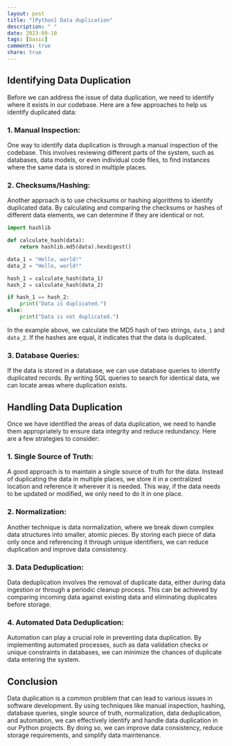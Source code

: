 ```yaml
---
layout: post
title: "[Python] Data duplication"
description: " "
date: 2023-09-10
tags: [basic]
comments: true
share: true
---
```


## Identifying Data Duplication

Before we can address the issue of data duplication, we need to identify where it exists in our codebase. Here are a few approaches to help us identify duplicated data:

### 1. Manual Inspection:

One way to identify data duplication is through a manual inspection of the codebase. This involves reviewing different parts of the system, such as databases, data models, or even individual code files, to find instances where the same data is stored in multiple places.

### 2. Checksums/Hashing:

Another approach is to use checksums or hashing algorithms to identify duplicated data. By calculating and comparing the checksums or hashes of different data elements, we can determine if they are identical or not.

```python
import hashlib

def calculate_hash(data):
    return hashlib.md5(data).hexdigest()

data_1 = "Hello, world!"
data_2 = "Hello, world!"

hash_1 = calculate_hash(data_1)
hash_2 = calculate_hash(data_2)

if hash_1 == hash_2:
    print("Data is duplicated.")
else:
    print("Data is not duplicated.")
```

In the example above, we calculate the MD5 hash of two strings, `data_1` and `data_2`. If the hashes are equal, it indicates that the data is duplicated.

### 3. Database Queries:

If the data is stored in a database, we can use database queries to identify duplicated records. By writing SQL queries to search for identical data, we can locate areas where duplication exists.

## Handling Data Duplication

Once we have identified the areas of data duplication, we need to handle them appropriately to ensure data integrity and reduce redundancy. Here are a few strategies to consider:

### 1. Single Source of Truth:

A good approach is to maintain a single source of truth for the data. Instead of duplicating the data in multiple places, we store it in a centralized location and reference it wherever it is needed. This way, if the data needs to be updated or modified, we only need to do it in one place.

### 2. Normalization:

Another technique is data normalization, where we break down complex data structures into smaller, atomic pieces. By storing each piece of data only once and referencing it through unique identifiers, we can reduce duplication and improve data consistency.

### 3. Data Deduplication:

Data deduplication involves the removal of duplicate data, either during data ingestion or through a periodic cleanup process. This can be achieved by comparing incoming data against existing data and eliminating duplicates before storage.

### 4. Automated Data Deduplication:

Automation can play a crucial role in preventing data duplication. By implementing automated processes, such as data validation checks or unique constraints in databases, we can minimize the chances of duplicate data entering the system.

## Conclusion

Data duplication is a common problem that can lead to various issues in software development. By using techniques like manual inspection, hashing, database queries, single source of truth, normalization, data deduplication, and automation, we can effectively identify and handle data duplication in our Python projects. By doing so, we can improve data consistency, reduce storage requirements, and simplify data maintenance.
